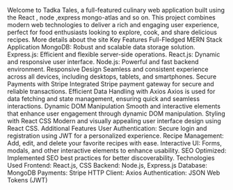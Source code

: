 Welcome to Tadka Tales, a full-featured culinary web application built using the React , node ,express mongo-atlas and so on. This project combines modern web technologies to deliver a rich and engaging user experience, perfect for food enthusiasts looking to explore, cook, and share delicious recipes.
More details about the site
Key Features
Full-Fledged MERN Stack Application
MongoDB: Robust and scalable data storage solution.
Express.js: Efficient and flexible server-side operations.
React.js: Dynamic and responsive user interface.
Node.js: Powerful and fast backend environment.
Responsive Design
Seamless and consistent experience across all devices, including desktops, tablets, and smartphones.
Secure Payments with Stripe
Integrated Stripe payment gateway for secure and reliable transactions.
Efficient Data Handling with Axios
Axios is used for data fetching and state management, ensuring quick and seamless interactions.
Dynamic DOM Manipulation
Smooth and interactive elements that enhance user engagement through dynamic DOM manipulation.
Styling with React CSS
Modern and visually appealing user interface design using React CSS.
Additional Features
User Authentication: Secure login and registration using JWT for a personalized experience.
Recipe Management: Add, edit, and delete your favorite recipes with ease.
Interactive UI: Forms, modals, and other interactive elements to enhance usability.
SEO Optimized: Implemented SEO best practices for better discoverability.
Technologies Used
Frontend: React.js, CSS
Backend: Node.js, Express.js
Database: MongoDB
Payments: Stripe
HTTP Client: Axios
Authentication: JSON Web Tokens (JWT)
